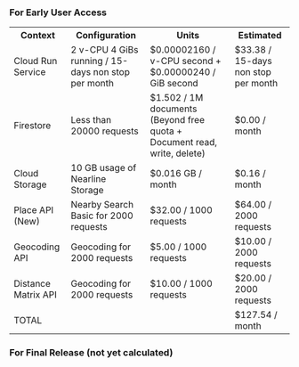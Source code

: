 ### For Early User Access

<table>
<tr>
<th>Context</th>
<th>Configuration</th>
<th>Units</th>
<th>Estimated</th>
</tr>
<tr>
<td>Cloud Run Service</td>
<td>2 v-CPU 4 GiBs running / 15-days non stop per month</td>
<td>$0.00002160 / v-CPU second + $0.00000240 / GiB second</td>
<td>$33.38 / 15-days non stop per month</td>
</tr>
<tr>
<td>Firestore</td>
<td>Less than 20000 requests</td>
<td>$1.502 / 1M documents (Beyond free quota + Document read, write, delete)</td>
<td>$0.00 / month</td>
</tr>
<tr>
<td>Cloud Storage</td>
<td>10 GB usage of Nearline Storage</td>
<td>$0.016 GB / month</td>
<td>$0.16 / month</td>
</tr>
<tr>
<td>Place API (New)</td>
<td>Nearby Search Basic for 2000 requests</td>
<td>$32.00 / 1000 requests</td>
<td>$64.00 / 2000 requests</td>
</tr>
<tr>
<td>Geocoding API</td>
<td>Geocoding for 2000 requests</td>
<td>$5.00 / 1000 requests</td>
<td>$10.00 / 2000 requests</td>
</tr>
<tr>
<td>Distance Matrix API</td>
<td>Geocoding for 2000 requests</td>
<td>$10.00 / 1000 requests</td>
<td>$20.00 / 2000 requests</td>
</tr>
<tr>
<td colspan="3">TOTAL</td>
<td>$127.54 / month</td>
</table>

### For Final Release (not yet calculated)
